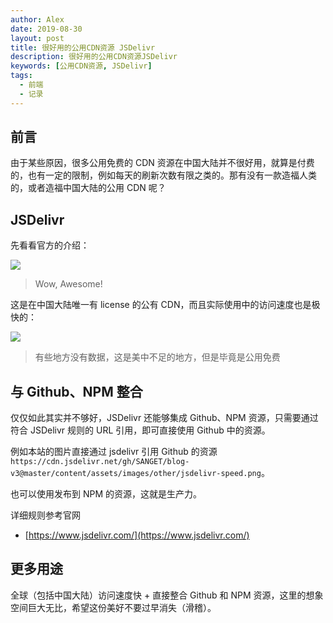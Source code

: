 ```yaml
---
author: Alex
date: 2019-08-30
layout: post
title: 很好用的公用CDN资源 JSDelivr
description: 很好用的公用CDN资源JSDelivr
keywords: [公用CDN资源, JSDelivr]
tags:
  - 前端
  - 记录
---
```


## 前言

由于某些原因，很多公用免费的 CDN 资源在中国大陆并不很好用，就算是付费的，也有一定的限制，例如每天的刷新次数有限之类的。那有没有一款造福人类的，或者造福中国大陆的公用 CDN 呢？

## JSDelivr

先看看官方的介绍：

![](https://cdn.jsdelivr.net/gh/SANGET/blog-v3@master/content/assets/images/other/jsdelivr.png)

> Wow, Awesome!

这是在中国大陆唯一有 license 的公有 CDN，而且实际使用中的访问速度也是极快的：

![](https://cdn.jsdelivr.net/gh/SANGET/blog-v3@master/content/assets/images/other/jsdelivr-speed.png)

> 有些地方没有数据，这是美中不足的地方，但是毕竟是公用免费

## 与 Github、NPM 整合

仅仅如此其实并不够好，JSDelivr 还能够集成 Github、NPM 资源，只需要通过符合 JSDelivr 规则的 URL 引用，即可直接使用 Github 中的资源。

例如本站的图片直接通过 jsdelivr 引用 Github 的资源 `https://cdn.jsdelivr.net/gh/SANGET/blog-v3@master/content/assets/images/other/jsdelivr-speed.png`。

也可以使用发布到 NPM 的资源，这就是生产力。

详细规则参考官网

- [https://www.jsdelivr.com/](https://www.jsdelivr.com/)

## 更多用途

全球（包括中国大陆）访问速度快 + 直接整合 Github 和 NPM 资源，这里的想象空间巨大无比，希望这份美好不要过早消失（滑稽）。
